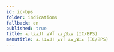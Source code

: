 ```yaml
---
id: ic-bps
folder: indications
fallback: en
published: true
title: متلازمة آلام المثانة (IC/BPS)
menutitle: متلازمة آلام المثانة (IC/BPS)
---
```

